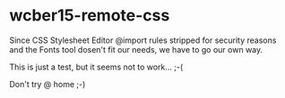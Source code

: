 # wcber15-remote-css

Since CSS Stylesheet Editor @import rules stripped for security reasons and the Fonts tool dosen't fit our needs, we have to go our own way.

This is just a test, but it seems not to work... ;-(

Don't try @ home ;-)
